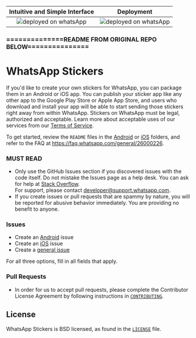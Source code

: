 Intuitive and Simple Interface      |  Deployment
:-------------------------:|:-------------------------: 
![deployed on whatsApp](https://github.com/careylzh/VJbearWAstickers/blob/master/deploymentOnPlayStore.jpg) | ![deployed on whatsApp](https://github.com/careylzh/VJbearWAstickers/blob/master/simpleInterfaceDemo.jpg)



### ==============README FROM ORIGINAL REPO BELOW===============

# WhatsApp Stickers

If you'd like to create your own stickers for WhatsApp, you can package them in an Android or iOS app. You can publish your sticker app like any other app to the Google Play Store or Apple App Store, and users who download and install your app will be able to start sending those stickers right away from within WhatsApp. Stickers on WhatsApp must be legal, authorized and acceptable. Learn more about acceptable uses of our services from our [Terms of Service](https://www.whatsapp.com/legal/#terms-of-service).

To get started, review the `README` files in the [Android](https://github.com/WhatsApp/stickers/tree/master/Android) or [iOS](https://github.com/WhatsApp/stickers/tree/master/iOS) folders, and refer to the FAQ at https://faq.whatsapp.com/general/26000226.

### MUST READ
- Only use the GitHub Issues section if you discovered issues with the code itself. Do not mistake the Issues page as a help desk. You can ask for help at [Stack Overflow](https://stackoverflow.com/).  
For support, please contact <developer@support.whatsapp.com>.
- If you create issues or pull requests that are spammy by nature, you will be reported for abusive behavior immediately. You are providing no benefit to anyone.

### Issues
- Create an [Android](https://github.com/WhatsApp/stickers/issues/new?template=android.md) issue
- Create an [iOS](https://github.com/WhatsApp/stickers/issues/new?template=ios.md) issue
- Create a [general issue](https://github.com/WhatsApp/stickers/issues/new?template=general.md)

For all three options, fill in all fields that apply.

### Pull Requests
- In order for us to accept pull requests, please complete the Contributor License Agreement by following instructions in [`CONTRIBUTING`](https://github.com/WhatsApp/stickers/blob/master/CONTRIBUTING.md).

## License
WhatsApp Stickers is BSD licensed, as found in the [`LICENSE`](https://github.com/WhatsApp/stickers/blob/master/LICENSE) file.

